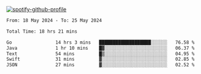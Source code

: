 [![spotify-github-profile](https://spotify-github-profile.vercel.app/api/view?uid=313pysyt3uxkjdidtiuvzf7nrnnu&cover_image=true&theme=natemoo-re&show_offline=false&background_color=121212&interchange=false&bar_color=53b14f&bar_color_cover=false)](https://spotify-github-profile.vercel.app/api/view?uid=313pysyt3uxkjdidtiuvzf7nrnnu&redirect=true)

<!--START_SECTION:waka-->

```txt
From: 18 May 2024 - To: 25 May 2024

Total Time: 18 hrs 21 mins

Go                14 hrs 3 mins   ███████████████████░░░░░░   76.58 %
Java              1 hr 10 mins    █▓░░░░░░░░░░░░░░░░░░░░░░░   06.37 %
Text              54 mins         █▒░░░░░░░░░░░░░░░░░░░░░░░   04.95 %
Swift             31 mins         ▓░░░░░░░░░░░░░░░░░░░░░░░░   02.85 %
JSON              27 mins         ▓░░░░░░░░░░░░░░░░░░░░░░░░   02.52 %
```

<!--END_SECTION:waka-->